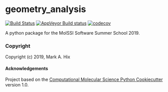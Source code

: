 geometry_analysis
==============================
[//]: # (Badges)
[![Build Status](https://travis-ci.org/markahix/geometry_analysis.svg?branch=master)](https://travis-ci.org/markahix/geometry_analysis)
[![AppVeyor Build status](https://ci.appveyor.com/api/projects/status/REPLACE_WITH_APPVEYOR_LINK/branch/master?svg=true)](https://ci.appveyor.com/project/REPLACE_WITH_OWNER_ACCOUNT/geometry_analysis/branch/master)
[![codecov](https://codecov.io/gh/REPLACE_WITH_OWNER_ACCOUNT/geometry_analysis/branch/master/graph/badge.svg)](https://codecov.io/gh/REPLACE_WITH_OWNER_ACCOUNT/geometry_analysis/branch/master)

A python package for the MolSSI Software Summer School 2019.

### Copyright

Copyright (c) 2019, Mark A. Hix


#### Acknowledgements

Project based on the
[Computational Molecular Science Python Cookiecutter](https://github.com/molssi/cookiecutter-cms) version 1.0.
